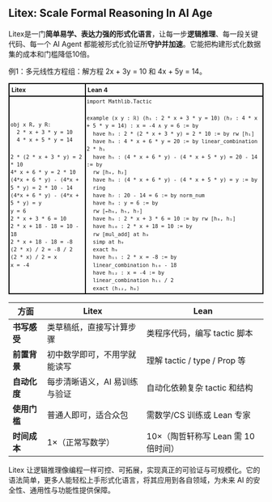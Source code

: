 ## Litex: Scale Formal Reasoning In AI Age

Litex是一门**简单易学、表达力强的形式化语言**，让每一步**逻辑推理**、每一段关键代码、每一个 AI Agent 都能被形式化验证所**守护并加速**。它能把构建形式化数据集的成本和门槛降低10倍。

例1：多元线性方程组：解方程 2x + 3y = 10 和 4x + 5y = 14。

<table style="border-collapse: collapse; width: 100%; font-size: 12px;">
  <tr>
    <th style="border: 2px solid black; padding: 4px; text-align: left; width: 30%;">Litex</th>
    <th style="border: 2px solid black; padding: 4px; text-align: left; width: 70%;">Lean 4</th>
  </tr>
  <tr>
    <td style="border: 2px solid black; padding: 2px;line-height: 1.5">
      <code>obj x R, y R:</code><br>
      <code>&nbsp;&nbsp;2 * x + 3 * y = 10</code><br>
      <code>&nbsp;&nbsp;4 * x + 5 * y = 14</code><br><br>
      <code>2 * (2 * x + 3 * y) = 2 * 10</code><br>
      <code>4* x + 6 * y = 2 * 10</code><br>
      <code>(4*x + 6 * y) - (4*x + 5 * y) = 2 * 10 - 14</code><br>
      <code>(4*x + 6 * y) - (4*x + 5 * y) = y</code><br>
      <code>y = 6</code><br>
      <code>2 * x + 3 * 6 = 10</code><br>
      <code>2 * x + 18 - 18 = 10 - 18</code><br>
      <code>2 * x + 18 - 18 = -8</code><br>
      <code>(2 * x) / 2 = -8 / 2</code><br>
      <code>(2 * x) / 2 = x</code><br>
      <code>x = -4</code>
    </td>
    <td style="border: 2px solid black; padding: 2px;line-height: 1.5">
      <code>import Mathlib.Tactic</code><br><br>
      <code>example (x y : ℝ) (h₁ : 2 * x + 3 * y = 10) (h₂ : 4 * x + 5 * y = 14) : x = -4 ∧ y = 6 := by</code><br>
      <code>&nbsp;&nbsp;have h₃ : 2 * (2 * x + 3 * y) = 2 * 10 := by rw [h₁]</code><br>
      <code>&nbsp;&nbsp;have h₄ : 4 * x + 6 * y = 20 := by linear_combination 2 * h₁</code><br>
      <code>&nbsp;&nbsp;have h₅ : (4 * x + 6 * y) - (4 * x + 5 * y) = 20 - 14 := by</code><br>
      <code>&nbsp;&nbsp;rw [h₄, h₂]</code><br>
      <code>&nbsp;&nbsp;have h₆ : (4 * x + 6 * y) - (4 * x + 5 * y) = y := by</code><br>
      <code>&nbsp;&nbsp;ring</code><br>
      <code>&nbsp;&nbsp;have h₇ : 20 - 14 = 6 := by norm_num</code><br>
      <code>&nbsp;&nbsp;have h₈ : y = 6 := by</code><br>
      <code>&nbsp;&nbsp;rw [←h₆, h₅, h₇]</code><br>
      <code>&nbsp;&nbsp;have h₉ : 2 * x + 3 * 6 = 10 := by rw [h₈, h₁]</code><br>
      <code>&nbsp;&nbsp;have h₁₀ : 2 * x + 18 = 10 := by</code><br>
      <code>&nbsp;&nbsp;rw [mul_add] at h₉</code><br>
      <code>&nbsp;&nbsp;simp at h₉</code><br>
      <code>&nbsp;&nbsp;exact h₉</code><br>
      <code>&nbsp;&nbsp;have h₁₁ : 2 * x = -8 := by</code><br>
      <code>&nbsp;&nbsp;linear_combination h₁₀ - 18</code><br>
      <code>&nbsp;&nbsp;have h₁₂ : x = -4 := by</code><br>
      <code>&nbsp;&nbsp;linear_combination h₁₁ / 2</code><br>
      <code>&nbsp;&nbsp;exact ⟨h₁₂, h₈⟩</code>
    </td>
  </tr>
</table>

| 方面       | Litex            | Lean                      |
| -------- | ---------------- | ------------------------- |
| **书写感受** | 类草稿纸，直接写计算步骤     | 类程序代码，编写 tactic 脚本        |
| **前置背景** | 初中数学即可，不用学就能读写          | 理解 tactic / type / Prop 等 |
| **自动化度** | 每步清晰语义，AI 易训练与验证 | 自动化依赖复杂 tactic 和结构        |
| **使用门槛** | 普通人即可，适合众包       | 需数学/CS 训练或 Lean 专家        |
| **时间成本** | 1×（正常写数学）        | 10×（陶哲轩称写 Lean 需 10 倍时间）  |

Litex 让逻辑推理像编程一样可控、可拓展，实现真正的可验证与可规模化。它的语法简单，更多人能轻松上手形式化语言，将其应用到各自领域，为未来 AI 的安全性、通用性与功能性提供保障。